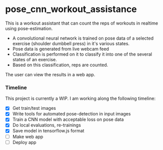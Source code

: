 # pose_cnn_workout_assistance

This is a workout assistant that can count the reps of workouts in realtime using pose-estimation.  

* A convolutional neural network is trained on pose data of a selected exercise (shoulder dumbbell press) in it's various states. 
* Pose data is generated from live webcam feed 
* Classification is performed on it to classify it into one of the several states of an exercise. 
* Based on this classification, reps are counted.  

The user can view the results in a web app.

### Timeline

This project is currently a WIP. I am working along the following timeline:

* [x] Get train/test images
* [x] Write tools for automated pose-detection in input images
* [x] Train a CNN model with acceptable loss on pose data
* [x] Do local evaluations, re-trainings
* [x] Save model in tensorflow.js format
* [ ] Make web app
* [ ] Deploy app
